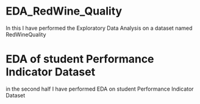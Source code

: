 # EDA_RedWine_Quality
In this I have performed the Exploratory Data Analysis on a dataset named RedWineQuality
# EDA of student Performance Indicator Dataset
in the second half I have performed EDA on student Performance Indicator Dataset

